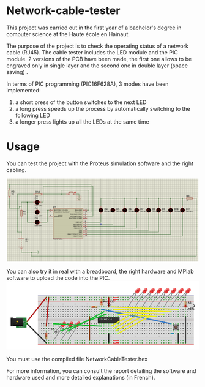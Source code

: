 # Network-cable-tester
This project was carried out in the first year of a bachelor's degree in computer science at the Haute école en Hainaut.

The purpose of the project is to check the operating status of a network cable (RJ45).
The cable tester includes the LED module and the PIC module. 
2 versions of the PCB have been made, the first one allows to be engraved only in single layer and the second one in double layer (space saving) .

In terms of PIC programming (PIC16F628A), 3 modes have been implemented: 
1. a short press of the button switches to the next LED
2. a long press speeds up the process by automatically switching to the following LED
3. a longer press lights up all the LEDs at the same time

# Usage

You can test the project with the Proteus simulation software and the right cabling.

![alt text](https://github.com/l-Legacy-l/Network-cable-tester/blob/master/Images/proteus.PNG)

You can also try it in real with a breadboard, the right hardware and MPlab software to upload the code into the PIC.
![alt text](https://github.com/l-Legacy-l/Network-cable-tester/blob/master/Images/breadboard.PNG)

You must use the compiled file NetworkCableTester.hex

For more information, you can consult the report detailing the software and hardware used and more detailed explanations (in French).
